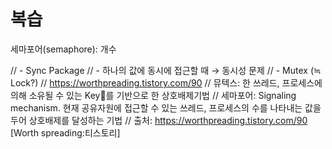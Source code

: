 
# 복습
세마포어(semaphore): 개수


// - Sync Package
// - 하나의 값에 동시에 접근할 때 → 동시성 문제
// - Mutex (≒ Lock?)
// https://worthpreading.tistory.com/90
// 뮤텍스: 한 쓰레드, 프로세스에 의해 소유될 수 있는 Key🔑를 기반으로 한 상호배제기법
// 세마포어: Signaling mechanism. 현재 공유자원에 접근할 수 있는 쓰레드, 프로세스의 수를 나타내는 값을 두어 상호배제를 달성하는 기법
// 출처: https://worthpreading.tistory.com/90 [Worth spreading:티스토리]